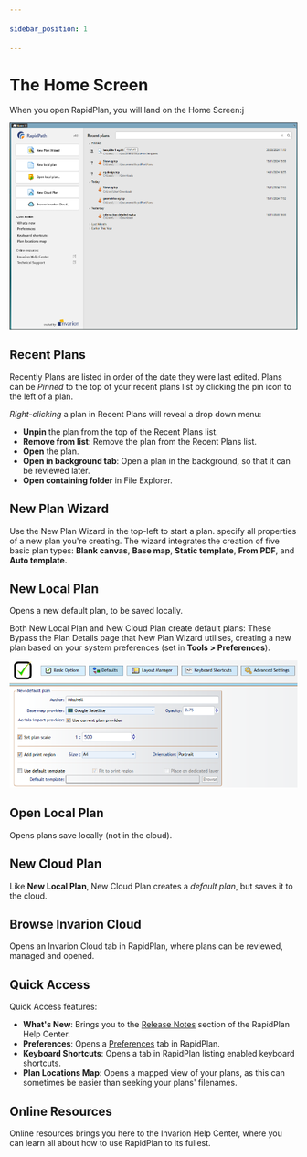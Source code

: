 ```yaml
---

sidebar_position: 1

---
```

# The Home Screen

When you open RapidPlan, you will land on the Home Screen:j

![home screen](./assets/home-screen.png)

## Recent Plans

Recently Plans are listed in order of the date they were last edited. Plans can be *Pinned* to the top of your recent plans list by clicking the pin icon to the left of a plan.

*Right-clicking* a plan in Recent Plans will reveal a drop down menu:

- **Unpin** the plan from the top of the Recent Plans list.
- **Remove from list**: Remove the plan from the Recent Plans list.
- **Open** the plan.
- **Open in background tab**: Open a plan in the background, so that it can be reviewed later.
- **Open containing folder** in File Explorer.

## New Plan Wizard

Use the New Plan Wizard in the top-left to start a plan.  specify all properties of a new plan you're creating. The wizard integrates the creation of five basic plan types: **Blank canvas**, **Base map**, **Static template**, **From PDF**, and **Auto template.**

## New Local Plan

Opens a new default plan, to be saved locally.

Both New Local Plan and New Cloud Plan create default plans: These Bypass the Plan Details page that New Plan Wizard utilises, creating a new plan based on your system preferences (set in **Tools > Preferences**).

![default plan preferences](./assets/default-plan-preferences.png)

## Open Local Plan  

Opens plans save locally (not in the cloud).

## New Cloud Plan

Like **New Local Plan**, New Cloud Plan creates a *default plan*, but saves it to the cloud.

## Browse Invarion Cloud

Opens an Invarion Cloud tab in RapidPlan, where plans can be reviewed, managed and opened.

## Quick Access

Quick Access features:

- **What's New**: Brings you to the [Release Notes](/docs/rapidplan/release-notes/release-notes-rapidplan.md) section of the RapidPlan Help Center.
- **Preferences**: Opens a [Preferences](/docs/rapidplan/installation-preferences-and-adminstration/managing-preferences.md) tab in RapidPlan.
- **Keyboard Shortcuts**: Opens a tab in RapidPlan listing enabled keyboard shortcuts.
- **Plan Locations Map**: Opens a mapped view of your plans, as this can sometimes be easier than seeking your plans' filenames.

## Online Resources

Online resources brings you here to the Invarion Help Center, where you can learn all about how to use RapidPlan to its fullest.
